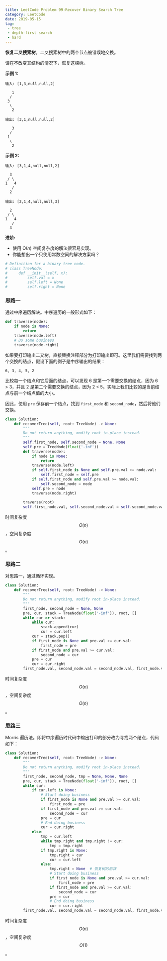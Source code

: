 ```yaml
---
title: LeetCode Problem 99-Recover Binary Search Tree
category: LeetCode
date: 2019-05-15
tag:
 - tree
 - depth-first search
 - hard
---
```


**恢复二叉搜索树**。二叉搜索树中的两个节点被错误地交换。

请在不改变其结构的情况下，恢复这棵树。

<!-- more -->

**示例 1:**

```
输入: [1,3,null,null,2]

   1
  /
 3
  \
   2

输出: [3,1,null,null,2]

   3
  /
 1
  \
   2
```

**示例 2:**

```
输入: [3,1,4,null,null,2]

  3
 / \
1   4
   /
  2

输出: [2,1,4,null,null,3]

  2
 / \
1   4
   /
  3
```

**进阶:**

- 使用 O(*n*) 空间复杂度的解法很容易实现。
- 你能想出一个只使用常数空间的解决方案吗？

```python
# Definition for a binary tree node.
# class TreeNode:
#     def __init__(self, x):
#         self.val = x
#         self.left = None
#         self.right = None
```

### 思路一

通过中序遍历解决。中序遍历的一般形式如下：

```python
def traverse(node):
    if node is None:
        return
    traverse(node.left)
    # Do some business
    traverse(node.right)
```

如果要打印输出二叉树，直接替换注释部分为打印输出即可。这里我们需要找到两个交换的结点，假设下面的例子是中序输出的结果：

```
6, 3, 4, 5, 2
```

比较每一个结点和它后面的结点，可以发现 6 是第一个需要交换的结点，因为 6 > 3，并且 2 是第二个需要交换的结点，因为 2 < 5。实际上我们比较的是当前结点与前一个结点值的大小。

因此，使用 `pre` 保存前一个结点，找到 `first_node` 和 `second_node`，然后将他们交换。

```python
class Solution:
    def recoverTree(self, root: TreeNode) -> None:
        """
        Do not return anything, modify root in-place instead.
        """
        self.first_node, self.second_node = None, None
        self.pre = TreeNode(float('-inf'))
        def traverse(node):
            if node is None:
                return
            traverse(node.left)
            if self.first_node is None and self.pre.val >= node.val:
                self.first_node = self.pre
            if self.first_node and self.pre.val >= node.val:
                self.second_node = node
            self.pre = node
            traverse(node.right)
            
        traverse(root)
        self.first_node.val, self.second_node.val = self.second_node.val, self.first_node.val
```

时间复杂度 $$O(n)$$，空间复杂度 $$O(n)$$。

### 思路二

对思路一，通过循环实现。

```python
class Solution:
    def recoverTree(self, root: TreeNode) -> None:
        """
        Do not return anything, modify root in-place instead.
        """
        first_node, second_node = None, None
        pre, cur, stack = TreeNode(float('-inf')), root, []
        while cur or stack:
            while cur:
                stack.append(cur)
                cur = cur.left
            cur = stack.pop()
            if first_node is None and pre.val >= cur.val:
                first_node = pre
            if first_node and pre.val >= cur.val:
                second_node = cur
            pre = cur
            cur = cur.right
        first_node.val, second_node.val = second_node.val, first_node.val
```

时间复杂度 $$O(n)$$，空间复杂度 $$O(n)$$。

### 思路三

Morris 遍历法。即将中序遍历时代码中输出打印的部分改为寻找两个结点，代码如下：

```python
class Solution:
    def recoverTree(self, root: TreeNode) -> None:
        """
        Do not return anything, modify root in-place instead.
        """
        first_node, second_node, tmp = None, None, None
        pre, cur, stack = TreeNode(float('-inf')), root, []
        while cur:
            if cur.left is None:
                # Start doing business
                if first_node is None and pre.val >= cur.val:
                    first_node = pre
                if first_node and pre.val >= cur.val:
                    second_node = cur
                pre = cur
                # End doing business
                cur = cur.right
            else:
                tmp = cur.left
                while tmp.right and tmp.right != cur:
                    tmp = tmp.right
                if tmp.right is None:
                    tmp.right = cur
                    cur = cur.left
                else:
                    tmp.right = None  # 恢复树的形状
                    # Start doing business
                    if first_node is None and pre.val >= cur.val:
                        first_node = pre
                    if first_node and pre.val >= cur.val:
                        second_node = cur
                    pre = cur
                    # End doing business
                    cur = cur.right
        first_node.val, second_node.val = second_node.val, first_node.val
```

时间复杂度 $$O(n)$$，空间复杂度 $$O(1)$$。
